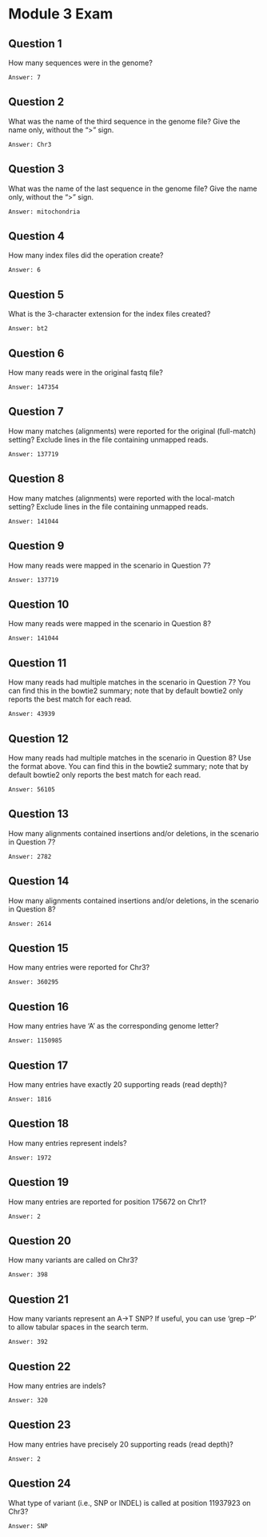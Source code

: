 # Module 3 Exam

## Question 1
How many sequences were in the genome?
```
Answer: 7
```

## Question 2
What was the name of the third sequence in the genome file? Give the name only, without the “>” sign.
```
Answer: Chr3
```

## Question 3
What was the name of the last sequence in the genome file? Give the name only, without the “>” sign.
```
Answer: mitochondria
```

## Question 4
How many index files did the operation create?
```
Answer: 6
```

## Question 5
What is the 3-character extension for the index files created?
```
Answer: bt2
```

## Question 6
How many reads were in the original fastq file?
```
Answer: 147354
```

## Question 7
How many matches (alignments) were reported for the original (full-match) setting? Exclude lines in the file containing unmapped reads.
```
Answer: 137719
```

## Question 8
How many matches (alignments) were reported with the local-match setting? Exclude lines in the file containing unmapped reads.
```
Answer: 141044
```

## Question 9
How many reads were mapped in the scenario in Question 7?
```
Answer: 137719
```

## Question 10
How many reads were mapped in the scenario in Question 8?
```
Answer: 141044
```

## Question 11
How many reads had multiple matches in the scenario in Question 7? You can find this in the bowtie2 summary; note that by default bowtie2 only reports the best match for each read.​
```
Answer: 43939
```

## Question 12
How many reads had multiple matches in the scenario in Question 8? Use the format above. You can find this in the bowtie2 summary; note that by default bowtie2 only reports the best match for each read.
```
Answer: 56105
```

## Question 13
How many alignments contained insertions and/or deletions, in the scenario in Question 7?
```
Answer: 2782
```

## Question 14
How many alignments contained insertions and/or deletions, in the scenario in Question 8?
```
Answer: 2614
```

## Question 15
How many entries were reported for Chr3?
```
Answer: 360295
```

## Question 16
How many entries have ‘A’ as the corresponding genome letter?
```
Answer: 1150985
```

## Question 17
How many entries have exactly 20 supporting reads (read depth)?
```
Answer: 1816
```

## Question 18
How many entries represent indels?
```
Answer: 1972
```

## Question 19
How many entries are reported for position 175672 on Chr1?
```
Answer: 2
```

## Question 20
How many variants are called on Chr3?
```
Answer: 398
```

## Question 21
How many variants represent an A->T SNP? If useful, you can use ‘grep –P’ to allow tabular spaces in the search term.
```
Answer: 392
```

## Question 22
How many entries are indels?
```
Answer: 320
``` 

## Question 23
How many entries have precisely 20 supporting reads (read depth)?
```
Answer: 2
```

## Question 24
What type of variant (i.e., SNP or INDEL) is called at position 11937923 on Chr3?
```
Answer: SNP
```
